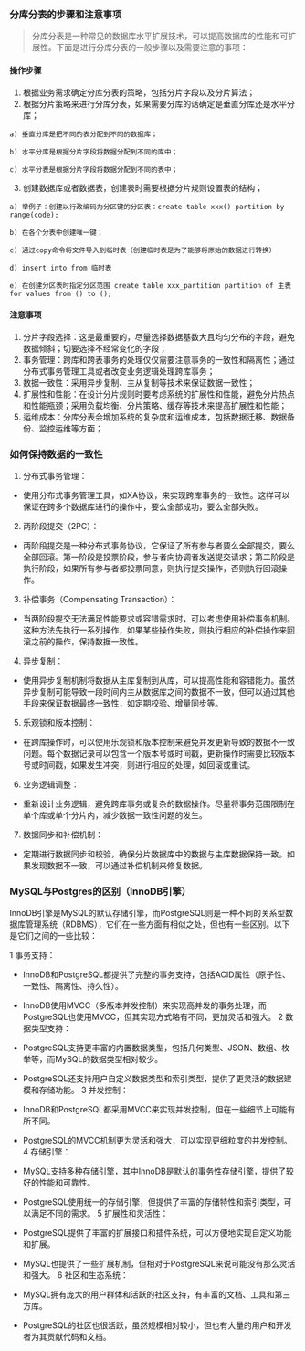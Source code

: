 ### 分库分表的步骤和注意事项

  > 分库分表是一种常见的数据库水平扩展技术，可以提高数据库的性能和可扩展性。下面是进行分库分表的一般步骤以及需要注意的事项：

#### 操作步骤
  1. 根据业务需求确定分库分表的策略，包括分片字段以及分片算法；
  2. 根据分片策略来进行分库分表，如果需要分库的话确定是垂直分库还是水平分库；

    a) 垂直分库是把不同的表分配到不同的数据库；
  
    b) 水平分库是根据分片字段将数据分配到不同的库中；

    c) 水平分表是根据分片字段将数据分配到不同的表中；

  3. 创建数据库或者数据表，创建表时需要根据分片规则设置表的结构；
  
    a) 举例子：创建以行政编码为分区键的分区表：create table xxx() partition by range(code);
    
    b) 在各个分表中创建唯一键；
    
    c) 通过copy命令将文件导入到临时表（创建临时表是为了能够将原始的数据进行转换）
    
    d) insert into from 临时表
    
    e) 在创建分区表时指定分区范围 create table xxx_partition partition of 主表 for values from () to ();

#### 注意事项
  1. 分片字段选择：这是最重要的，尽量选择数据基数大且均匀分布的字段，避免数据倾斜；切要选择不经常变化的字段；
  2. 事务管理：跨库和跨表事务的处理仅仅需要注意事务的一致性和隔离性；通过分布式事务管理工具或者改变业务逻辑处理跨库事务；
  3. 数据一致性：采用异步复制、主从复制等技术来保证数据一致性；
  4. 扩展性和性能：在设计分片规则时要考虑系统的扩展性和性能，避免分片热点和性能瓶颈；采用负载均衡、分片策略、缓存等技术来提高扩展性和性能；
  5. 运维成本：分库分表会增加系统的复杂度和运维成本，包括数据迁移、数据备份、监控运维等方面；

### 如何保持数据的一致性


 1. 分布式事务管理：

 - 使用分布式事务管理工具，如XA协议，来实现跨库事务的一致性。这样可以保证在跨多个数据库进行的操作中，要么全部成功，要么全部失败。
 2. 两阶段提交（2PC）：

 - 两阶段提交是一种分布式事务协议，它保证了所有参与者要么全部提交，要么全部回滚。第一阶段是投票阶段，参与者向协调者发送提交请求；第二阶段是执行阶段，如果所有参与者都投票同意，则执行提交操作，否则执行回滚操作。
 3. 补偿事务（Compensating Transaction）：

  - 当两阶段提交无法满足性能要求或容错需求时，可以考虑使用补偿事务机制。这种方法先执行一系列操作，如果某些操作失败，则执行相应的补偿操作来回滚之前的操作，保持数据一致性。
 4. 异步复制：

  - 使用异步复制机制将数据从主库复制到从库，可以提高性能和容错能力。虽然异步复制可能导致一段时间内主从数据库之间的数据不一致，但可以通过其他手段来保证数据最终一致性，如定期校验、增量同步等。
 5. 乐观锁和版本控制：

  - 在跨库操作时，可以使用乐观锁和版本控制来避免并发更新导致的数据不一致问题。每个数据记录可以包含一个版本号或时间戳，更新操作时需要比较版本号或时间戳，如果发生冲突，则进行相应的处理，如回滚或重试。
 6. 业务逻辑调整：

  - 重新设计业务逻辑，避免跨库事务或复杂的数据操作。尽量将事务范围限制在单个库或单个分片内，减少数据一致性问题的发生。
 7. 数据同步和补偿机制：

  - 定期进行数据同步和校验，确保分片数据库中的数据与主库数据保持一致。如果发现数据不一致，可以通过补偿机制来修复数据。

### MySQL与Postgres的区别（InnoDB引擎）

InnoDB引擎是MySQL的默认存储引擎，而PostgreSQL则是一种不同的关系型数据库管理系统（RDBMS），它们在一些方面有相似之处，但也有一些区别。以下是它们之间的一些比较：

1 事务支持：

* InnoDB和PostgreSQL都提供了完整的事务支持，包括ACID属性（原子性、一致性、隔离性、持久性）。
* InnoDB使用MVCC（多版本并发控制）来实现高并发的事务处理，而PostgreSQL也使用MVCC，但其实现方式略有不同，更加灵活和强大。
2 数据类型支持：

* PostgreSQL支持更丰富的内置数据类型，包括几何类型、JSON、数组、枚举等，而MySQL的数据类型相对较少。
* PostgreSQL还支持用户自定义数据类型和索引类型，提供了更灵活的数据建模和存储功能。
3 并发控制：

* InnoDB和PostgreSQL都采用MVCC来实现并发控制，但在一些细节上可能有所不同。
* PostgreSQL的MVCC机制更为灵活和强大，可以实现更细粒度的并发控制。
4 存储引擎：

* MySQL支持多种存储引擎，其中InnoDB是默认的事务性存储引擎，提供了较好的性能和可靠性。
* PostgreSQL使用统一的存储引擎，但提供了丰富的存储特性和索引类型，可以满足不同的需求。
5 扩展性和灵活性：

* PostgreSQL提供了丰富的扩展接口和插件系统，可以方便地实现自定义功能和扩展。
* MySQL也提供了一些扩展机制，但相对于PostgreSQL来说可能没有那么灵活和强大。
6 社区和生态系统：

* MySQL拥有庞大的用户群体和活跃的社区支持，有丰富的文档、工具和第三方库。
* PostgreSQL的社区也很活跃，虽然规模相对较小，但也有大量的用户和开发者为其贡献代码和文档。
